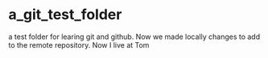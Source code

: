 # a_git_test_folder
a test folder for learing git and github.
Now we made locally changes to add to the remote repository.
Now I live at Tom
